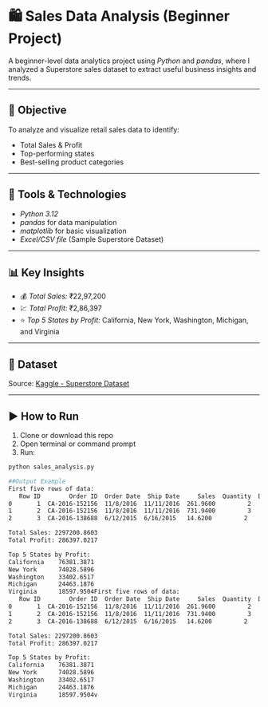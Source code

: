 # 🛍️ Sales Data Analysis (Beginner Project)

A beginner-level data analytics project using *Python* and *pandas*, where I analyzed a Superstore sales dataset to extract useful business insights and trends.

---

## 📌 Objective
To analyze and visualize retail sales data to identify:
- Total Sales & Profit
- Top-performing states
- Best-selling product categories

---

## 🧰 Tools & Technologies
- *Python 3.12*
- *pandas* for data manipulation
- *matplotlib* for basic visualization
- *Excel/CSV file* (Sample Superstore Dataset)

---

## 📊 Key Insights
- 💰 *Total Sales:* ₹22,97,200
- 💹 *Total Profit:* ₹2,86,397
- ⭐ *Top 5 States by Profit:* California, New York, Washington, Michigan, and Virginia

---

## 📂 Dataset
Source: [Kaggle - Superstore Dataset](https://www.kaggle.com/datasets/vivek468/superstore-dataset-final)

---

## ▶️ How to Run
1. Clone or download this repo
2. Open terminal or command prompt
3. Run:
```bash
python sales_analysis.py

##Output Example
First five rows of data:
   Row ID        Order ID  Order Date  Ship Date     Sales  Quantity  Discount  Profit
0       1  CA-2016-152156  11/8/2016  11/11/2016  261.9600         2      0.00  41.9136
1       2  CA-2016-152156  11/8/2016  11/11/2016  731.9400         3      0.00 219.5820
2       3  CA-2016-138688  6/12/2015  6/16/2015   14.6200         2      0.00   6.8714

Total Sales: 2297200.8603  
Total Profit: 286397.0217  

Top 5 States by Profit:
California    76381.3871  
New York      74028.5896  
Washington    33402.6517  
Michigan      24463.1876  
Virginia      18597.9504First five rows of data:
   Row ID        Order ID  Order Date  Ship Date     Sales  Quantity  Discount  Profit
0       1  CA-2016-152156  11/8/2016  11/11/2016  261.9600         2      0.00  41.9136
1       2  CA-2016-152156  11/8/2016  11/11/2016  731.9400         3      0.00 219.5820
2       3  CA-2016-138688  6/12/2015  6/16/2015   14.6200         2      0.00   6.8714

Total Sales: 2297200.8603  
Total Profit: 286397.0217  

Top 5 States by Profit:
California    76381.3871  
New York      74028.5896  
Washington    33402.6517  
Michigan      24463.1876  
Virginia      18597.9504v
